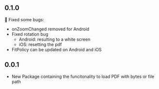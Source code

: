 ## 0.1.0

🐛 Fixed some bugs:

* onZoomChanged removed for Android
* Fixed rotation bug
    * Android: resulting to a white screen
    * iOS: resetting the pdf
* FitPolicy can be updated on Android and iOS

## 0.0.1

* New Package containing the funcitonality to load PDF with bytes or file path
